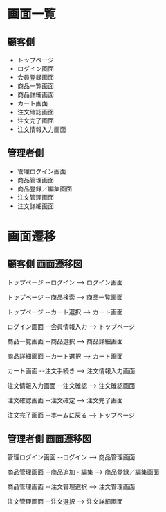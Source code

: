 # 画面一覧
## 顧客側
- トップページ
- ログイン画面
- 会員登録画面
- 商品一覧画面
- 商品詳細画面
- カート画面
- 注文確認画面
- 注文完了画面
- 注文情報入力画面

## 管理者側
- 管理ログイン画面	
- 商品管理画面	
- 商品登録／編集画面	
- 注文管理画面	
- 注文詳細画面

# 画面遷移
## 顧客側 画面遷移図
トップページ --ログイン --> ログイン画面

トップページ --商品検索 --> 商品一覧画面

トップページ --カート選択 --> カート画面

ログイン画面 --会員情報入力 --> トップページ

商品一覧画面 --商品選択 --> 商品詳細画面

商品詳細画面 --カート選択 --> カート画面

カート画面 --注文手続き --> 注文情報入力画面

注文情報入力画面 --注文確認 --> 注文確認画面

注文確認画面 --注文確定 --> 注文完了画面

注文完了画面 --ホームに戻る --> トップページ

## 管理者側 画面遷移図
管理ログイン画面 --ログイン --> 商品管理画面

商品管理画面 --商品追加・編集 --> 商品登録／編集画面

商品管理画面 --注文管理選択 --> 注文管理画面

注文管理画面 --注文選択 --> 注文詳細画面

